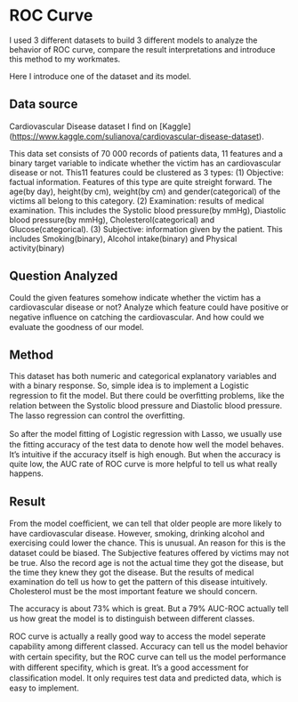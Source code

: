 # ROC Curve

I used 3 different datasets to build 3 different models to analyze the behavior of ROC curve, compare the result interpretations and introduce this method to my workmates.

Here I introduce one of the dataset and its model.

## Data source
Cardiovascular Disease dataset I ﬁnd on [Kaggle] (https://www.kaggle.com/sulianova/cardiovascular-disease-dataset). 

This data set consists of 70 000 records of patients data, 11 features and a binary target variable to indicate whether the victim has an cardiovascular disease or not. This11 features could be clustered as 3 types: 
(1) Objective: factual information. Features of this type are quite streight forward. The age(by day), height(by cm), weight(by cm) and gender(categorical) of the victims all belong to this category. 
(2) Examination: results of medical examination. This includes the Systolic blood pressure(by mmHg), Diastolic blood pressure(by mmHg), Cholesterol(categorical) and Glucose(categorical). 
(3) Subjective: information given by the patient. This includes Smoking(binary), Alcohol intake(binary) and Physical activity(binary)

## Question Analyzed

Could the given features somehow indicate whether the victim has a cardiovascular disease or not? Analyze which feature could have positive or negative inﬂuence on catching the cardiovascular. And how could we evaluate the goodness of our model.

## Method

This dataset has both numeric and categorical explanatory variables and with a binary response. So, simple idea is to implement a Logistic regression to ﬁt the model. But there could be overﬁtting problems, like the relation between the Systolic blood pressure and Diastolic blood pressure. The lasso regression can control the overﬁtting.

So after the model ﬁtting of Logistic regression with Lasso, we usually use the ﬁtting accuracy of the test data to denote how well the model behaves. It’s intuitive if the accuracy itself is high enough. But when the accuracy is quite low, the AUC rate of ROC curve is more helpful to tell us what really happens.

## Result

From the model coeﬃcient, we can tell that older people are more likely to have cardiovascular disease. However, smoking, drinking alcohol and exercising could lower the chance. This is unusual. An reason for this is the dataset could be biased. The Subjective features oﬀered by victims may not be true. Also the record age is not the actual time they got the disease, but the time they knew they got the disease. But the results of medical examination do tell us how to get the pattern of this disease intuitively. Cholesterol must be the most important feature we should concern.

The accuracy is about 73% which is great. But a 79% AUC-ROC actually tell us how great the model is to distinguish between diﬀerent classes.

ROC curve is actually a really good way to access the model seperate capability among diﬀerent classed. Accuracy can tell us the model behavior with certain speciﬁty, but the ROC curve can tell us the model performance with diﬀerent speciﬁty, which is great. It’s a good accessment for classiﬁcation model. It only requires test data and predicted data, which is easy to implement.

